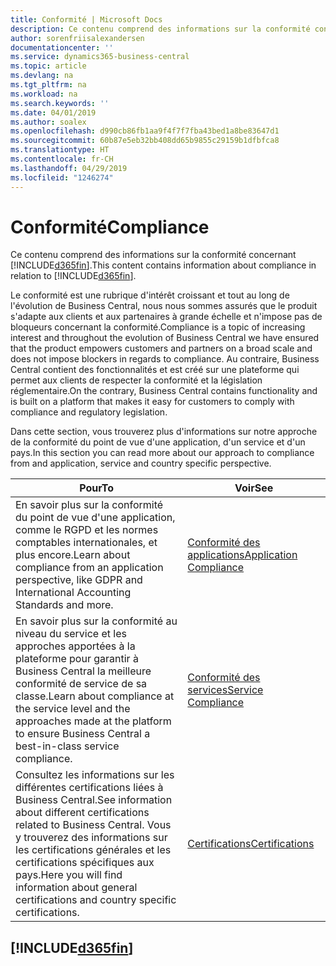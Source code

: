 ```yaml
---
title: Conformité | Microsoft Docs
description: Ce contenu comprend des informations sur la conformité concernant Business Central.
author: sorenfriisalexandersen
documentationcenter: ''
ms.service: dynamics365-business-central
ms.topic: article
ms.devlang: na
ms.tgt_pltfrm: na
ms.workload: na
ms.search.keywords: ''
ms.date: 04/01/2019
ms.author: soalex
ms.openlocfilehash: d990cb86fb1aa9f4f7f7fba43bed1a8be83647d1
ms.sourcegitcommit: 60b87e5eb32bb408dd65b9855c29159b1dfbfca8
ms.translationtype: HT
ms.contentlocale: fr-CH
ms.lasthandoff: 04/29/2019
ms.locfileid: "1246274"
---
```

# <a name="compliance"></a><span data-ttu-id="2a5f0-103">Conformité</span><span class="sxs-lookup"><span data-stu-id="2a5f0-103">Compliance</span></span>
<span data-ttu-id="2a5f0-104">Ce contenu comprend des informations sur la conformité concernant [!INCLUDE[d365fin](../includes/d365fin_md.md)].</span><span class="sxs-lookup"><span data-stu-id="2a5f0-104">This content contains information about compliance in relation to [!INCLUDE[d365fin](../includes/d365fin_md.md)].</span></span>  

<span data-ttu-id="2a5f0-105">Le conformité est une rubrique d'intérêt croissant et tout au long de l'évolution de Business Central, nous nous sommes assurés que le produit s'adapte aux clients et aux partenaires à grande échelle et n'impose pas de bloqueurs concernant la conformité.</span><span class="sxs-lookup"><span data-stu-id="2a5f0-105">Compliance is a topic of increasing interest and throughout the evolution of Business Central we have ensured that the product empowers customers and partners on a broad scale and does not impose blockers in regards to compliance.</span></span> <span data-ttu-id="2a5f0-106">Au contraire, Business Central contient des fonctionnalités et est créé sur une plateforme qui permet aux clients de respecter la conformité et la législation réglementaire.</span><span class="sxs-lookup"><span data-stu-id="2a5f0-106">On the contrary, Business Central contains functionality and is built on a platform that makes it easy for customers to comply with compliance and regulatory legislation.</span></span>

<span data-ttu-id="2a5f0-107">Dans cette section, vous trouverez plus d'informations sur notre approche de la conformité du point de vue d'une application, d'un service et d'un pays.</span><span class="sxs-lookup"><span data-stu-id="2a5f0-107">In this section you can read more about our approach to compliance from and application, service and country specific perspective.</span></span>

|<span data-ttu-id="2a5f0-108">**Pour**</span><span class="sxs-lookup"><span data-stu-id="2a5f0-108">**To**</span></span>|<span data-ttu-id="2a5f0-109">**Voir**</span><span class="sxs-lookup"><span data-stu-id="2a5f0-109">**See**</span></span>|  
|------------|-------------|  
|<span data-ttu-id="2a5f0-110">En savoir plus sur la conformité du point de vue d'une application, comme le RGPD et les normes comptables internationales, et plus encore.</span><span class="sxs-lookup"><span data-stu-id="2a5f0-110">Learn about compliance from an application perspective, like GDPR and International Accounting Standards and more.</span></span>|[<span data-ttu-id="2a5f0-111">Conformité des applications</span><span class="sxs-lookup"><span data-stu-id="2a5f0-111">Application Compliance</span></span>](compliance-application-compliance.md)|  
|<span data-ttu-id="2a5f0-112">En savoir plus sur la conformité au niveau du service et les approches apportées à la plateforme pour garantir à Business Central la meilleure conformité de service de sa classe.</span><span class="sxs-lookup"><span data-stu-id="2a5f0-112">Learn about compliance at the service level and the approaches made at the platform to ensure Business Central a best-in-class service compliance.</span></span>|[<span data-ttu-id="2a5f0-113">Conformité des services</span><span class="sxs-lookup"><span data-stu-id="2a5f0-113">Service Compliance</span></span>](compliance-service-compliance.md)|  
|<span data-ttu-id="2a5f0-114">Consultez les informations sur les différentes certifications liées à Business Central.</span><span class="sxs-lookup"><span data-stu-id="2a5f0-114">See information about different certifications related to Business Central.</span></span> <span data-ttu-id="2a5f0-115">Vous y trouverez des informations sur les certifications générales et les certifications spécifiques aux pays.</span><span class="sxs-lookup"><span data-stu-id="2a5f0-115">Here you will find information about general certifications and country specific certifications.</span></span>|[<span data-ttu-id="2a5f0-116">Certifications</span><span class="sxs-lookup"><span data-stu-id="2a5f0-116">Certifications</span></span>](compliance-certifications.md)|  

 ## [!INCLUDE[d365fin](../includes/free_trial_md.md)]  
 
